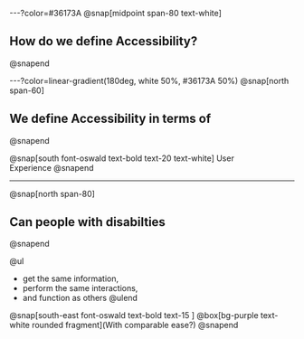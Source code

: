 ---?color=#36173A
@snap[midpoint span-80 text-white]
## How do we define Accessibility?
@snapend

---?color=linear-gradient(180deg, white 50%, #36173A 50%)
@snap[north span-60]
## We define Accessibility in terms of 
@snapend

@snap[south font-oswald text-bold text-20 text-white]
User<br>Experience
@snapend

---
@snap[north span-80]
## Can people with disabilties
@snapend


@ul
- get the same information,
- perform the same interactions, 
- and function as others
@ulend


@snap[south-east font-oswald text-bold text-15 ]
@box[bg-purple text-white rounded fragment](With comparable ease?)
@snapend

